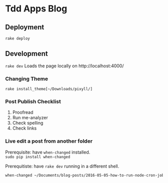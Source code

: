 # Tdd Apps Blog  

## Deployment  

`rake deploy`

## Development  

`rake dev` Loads the page locally on http://localhost:4000/

### Changing Theme  

`rake install_theme[~/Downloads/pixyll/]`

### Post Publish Checklist  
1. Proofread
3. Run me-analyzer
4. Check spelling
5. Check links

### Live edit a post from another folder  

Prerequisite: have `when-changed` installed.  
`sudo pip install when-changed`

Prerequitiste: have `rake dev` running in a different shell.  

```sh
when-changed ~/Documents/blog-posts/2016-05-05-how-to-run-node-cron-jobs-in-a-docker-container.md cp ~/Documents/blog-posts/2016-05-05-how-to-run-node-cron-jobs-in-a-docker-container.md ~/devroot/blog/_posts/
```
